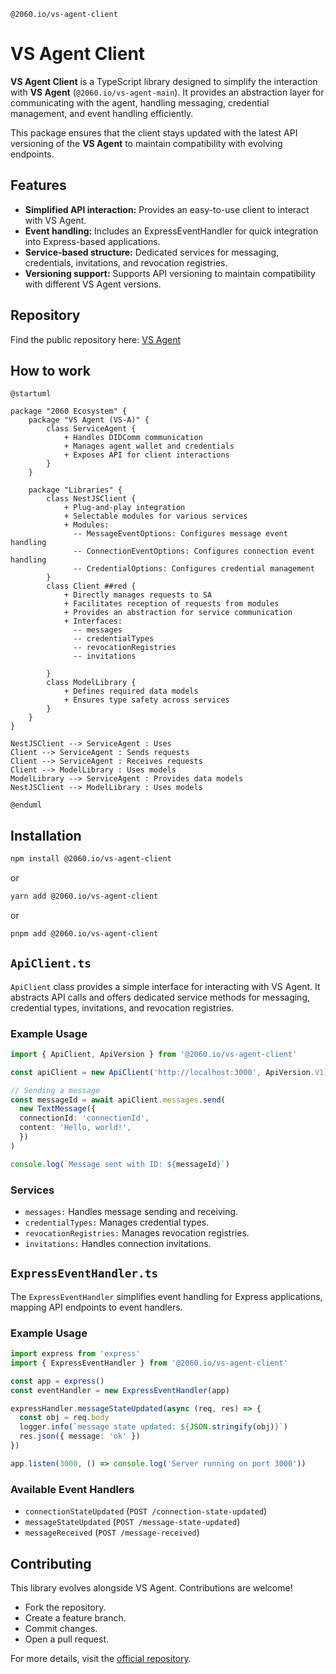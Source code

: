 `@2060.io/vs-agent-client`

# VS Agent Client
**VS Agent Client** is a TypeScript library designed to simplify the interaction with **VS Agent** (`@2060.io/vs-agent-main`). It provides an abstraction layer for communicating with the agent, handling messaging, credential management, and event handling efficiently.

This package ensures that the client stays updated with the latest API versioning of the **VS Agent** to maintain compatibility with evolving endpoints.

## Features
- **Simplified API interaction:** Provides an easy-to-use client to interact with VS Agent.
- **Event handling:** Includes an ExpressEventHandler for quick integration into Express-based applications.
- **Service-based structure:** Dedicated services for messaging, credentials, invitations, and revocation registries.
- **Versioning support:** Supports API versioning to maintain compatibility with different VS Agent versions.

## Repository
Find the public repository here: [VS Agent](../../README.md)

## How to work
```plantuml
@startuml

package "2060 Ecosystem" {
    package "VS Agent (VS-A)" {
        class ServiceAgent {
            + Handles DIDComm communication
            + Manages agent wallet and credentials
            + Exposes API for client interactions
        }
    }
    
    package "Libraries" {
        class NestJSClient {
            + Plug-and-play integration
            + Selectable modules for various services
            + Modules:
              -- MessageEventOptions: Configures message event handling
              -- ConnectionEventOptions: Configures connection event handling
              -- CredentialOptions: Configures credential management
        }
        class Client ##red {
            + Directly manages requests to SA
            + Facilitates reception of requests from modules
            + Provides an abstraction for service communication
            + Interfaces:
              -- messages
              -- credentialTypes
              -- revocationRegistries
              -- invitations
      
        }
        class ModelLibrary {
            + Defines required data models
            + Ensures type safety across services
        }
    }
}

NestJSClient --> ServiceAgent : Uses
Client --> ServiceAgent : Sends requests
Client --> ServiceAgent : Receives requests
Client --> ModelLibrary : Uses models
ModelLibrary --> ServiceAgent : Provides data models
NestJSClient --> ModelLibrary : Uses models

@enduml
```

## Installation
```sh
npm install @2060.io/vs-agent-client
```
or 
```sh
yarn add @2060.io/vs-agent-client
```
or 
```sh
pnpm add @2060.io/vs-agent-client
```
## `ApiClient.ts`
`ApiClient` class provides a simple interface for interacting with VS Agent. It abstracts API calls and offers dedicated service methods for messaging, credential types, invitations, and revocation registries.

### Example Usage
```ts
import { ApiClient, ApiVersion } from '@2060.io/vs-agent-client'

const apiClient = new ApiClient('http://localhost:3000', ApiVersion.V1)

// Sending a message
const messageId = await apiClient.messages.send(
  new TextMessage({
  connectionId: 'connectionId',
  content: 'Hello, world!',
  })
)

console.log(`Message sent with ID: ${messageId}`)
```

### Services
- `messages:` Handles message sending and receiving.
- `credentialTypes:` Manages credential types.
- `revocationRegistries:` Manages revocation registries.
- `invitations:` Handles connection invitations.

## `ExpressEventHandler.ts`
The `ExpressEventHandler` simplifies event handling for Express applications, mapping API endpoints to event handlers.
### Example Usage
```ts
import express from 'express'
import { ExpressEventHandler } from '@2060.io/vs-agent-client'

const app = express()
const eventHandler = new ExpressEventHandler(app)

expressHandler.messageStateUpdated(async (req, res) => {
  const obj = req.body
  logger.info(`message state updated: ${JSON.stringify(obj)}`)
  res.json({ message: 'ok' })
})

app.listen(3000, () => console.log('Server running on port 3000'))
```
### Available Event Handlers
- `connectionStateUpdated` (`POST /connection-state-updated`)
- `messageStateUpdated` (`POST /message-state-updated`)
- `messageReceived` (`POST /message-received`)

## Contributing
This library evolves alongside VS Agent. Contributions are welcome!
- Fork the repository.
- Create a feature branch.
- Commit changes.
- Open a pull request.

For more details, visit the [official repository](https://github.com/2060-io/vs-agent).